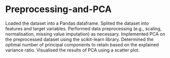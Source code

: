 # Preprocessing-and-PCA
Loaded the dataset into a Pandas dataframe.
Splited the dataset into features and target variables.
Performed data preprocessing (e.g., scaling, normalisation, missing value imputation) as necessary.
Implemented PCA on the preprocessed dataset using the scikit-learn library.
Determined the optimal number of principal components to retain based on the explained variance ratio.
Visualised the results of PCA using a scatter plot.
